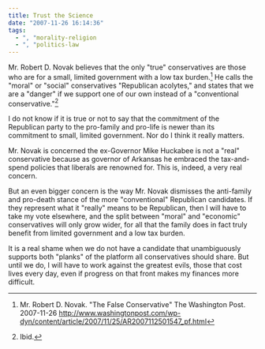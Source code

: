 ```yaml
---
title: Trust the Science
date: "2007-11-26 16:14:36"
tags:
  - ", "morality-religion
  - ", "politics-law
---
```

Mr. Robert D. Novak believes that the only "true" conservatives are those who are for a small, limited government with a low tax burden.[^200711261]  He calls the "moral" or "social" conservatives "Republican acolytes," and states that we are a "danger" if we support one of our own instead of a "conventional conservative."[^200711262]  

I do not know if it is true or not to say that the commitment of the Republican party to the pro-family and pro-life is newer than its commitment to small, limited government.  Nor do I think it really matters.

Mr. Novak is concerned the ex-Governor Mike Huckabee is not a "real" conservative because as governor of Arkansas he embraced the tax-and-spend policies that liberals are renowned for.  This is, indeed, a very real concern.

But an even bigger concern is the way Mr. Novak dismisses the anti-family and pro-death stance of the more "conventional" Republican candidates.  If they represent what it "really" means to be Republican, then I will have to take my vote elsewhere, and the split between "moral" and "economic" conservatives will only grow wider, for all that the family does in fact truly benefit from limited government and a low tax burden. 

It is a real shame when we do not have a candidate that unambiguously supports both "planks" of the platform all conservatives should share.   But until we do, I will have to work against the greatest evils, those that cost lives every day, even if progress on that front makes my finances more difficult.  

[^200711261]: Mr. Robert D. Novak.  "The False Conservative" The Washington Post. 2007-11-26 <http://www.washingtonpost.com/wp-dyn/content/article/2007/11/25/AR2007112501547_pf.html>
[^200711262]: Ibid.


